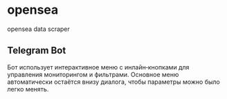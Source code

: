 # opensea
opensea data scraper

## Telegram Bot

Бот использует интерактивное меню с инлайн‑кнопками для управления мониторингом и фильтрами.
Основное меню автоматически остаётся внизу диалога, чтобы параметры можно было легко менять.
